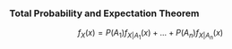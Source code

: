 ### Total Probability and Expectation Theorem

$$
    f_X(x) = P(A_1)f_{X|A_1}(x) + ... + P(A_n)f_{X|A_n}(x)
$$

